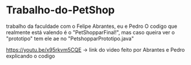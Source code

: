 # Trabalho-do-PetShop
trabalho da faculdade com o Felipe Abrantes, eu e Pedro
O codigo que realmente está valendo é o "PetShopparFinal!", mas caso queira ver o "prototipo" tem ele ae no "PetshopparPrototipo.java"



https://youtu.be/x95rkvm5CQE -> link do video feito por Abrantes e Pedro explicando o codigo 
